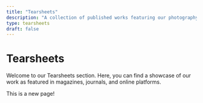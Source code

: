 ```yaml
---
title: "Tearsheets"
description: "A collection of published works featuring our photography in various media outlets."
type: tearsheets
draft: false
---
```


# Tearsheets

Welcome to our Tearsheets section. Here, you can find a showcase of our work as featured in magazines, journals, and online platforms.

This is a new page!

